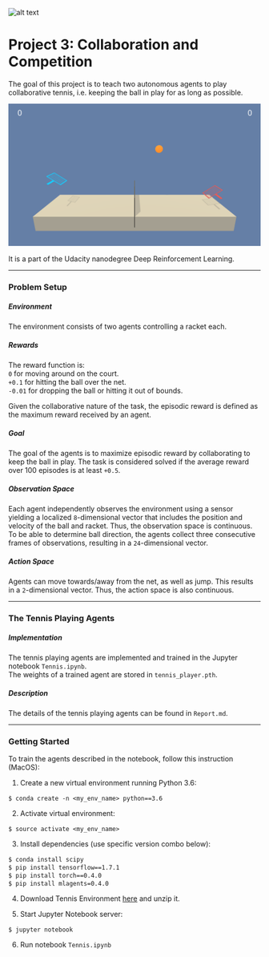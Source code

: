 ![alt text](https://img.shields.io/badge/Course-Udacity--DRL-blue.svg) 

# **Project 3: Collaboration and Competition** 

The goal of this project is to teach two autonomous agents to play collaborative tennis, i.e. keeping the ball in play for as long as possible.

![TennisAgents](./report_images/tennis.png "TennisAgents")

It is a part of the Udacity nanodegree Deep Reinforcement Learning. 

---

### Problem Setup

##### Environment
The environment consists of two agents controlling a racket each.

##### Rewards
The reward function is:   
`0` for moving around on the court.  
`+0.1` for hitting the ball over the net.  
`-0.01` for dropping the ball or hitting it out of bounds.

Given the collaborative nature of the task, the episodic reward is defined as the maximum reward received by an agent.

##### Goal
The goal of the agents is to maximize episodic reward by collaborating to keep the ball in play. The task is considered solved if the average reward over 100 episodes is at least `+0.5`.

##### Observation Space
Each agent independently observes the environment using a sensor yielding a localized `8`-dimensional vector that includes the position and velocity of the ball and racket. Thus, the observation space is continuous. To be able to determine ball direction, the agents collect three consecutive frames of observations, resulting in a `24`-dimensional vector.

##### Action Space
Agents can move towards/away from the net, as well as jump. This results in a `2`-dimensional vector. Thus, the action space is also continuous.

---

### The Tennis Playing Agents

##### Implementation
The tennis playing agents are implemented and trained in the Jupyter notebook `Tennis.ipynb`.  
The weights of a trained agent are stored in `tennis_player.pth`.

##### Description
The details of the tennis playing agents can be found in `Report.md`. 

---

### Getting Started
To train the agents described in the notebook, follow this instruction (MacOS):

1. Create a new virtual environment running Python 3.6:
```
$ conda create -n <my_env_name> python==3.6 
```

2. Activate virtual environment:
```
$ source activate <my_env_name>
```

3. Install dependencies (use specific version combo below):
```
$ conda install scipy
$ pip install tensorflow==1.7.1
$ pip install torch==0.4.0
$ pip install mlagents=0.4.0
```

4. Download Tennis Environment [here](https://s3-us-west-1.amazonaws.com/udacity-drlnd/P3/Tennis/Tennis.app.zip) and unzip it. 

5. Start Jupyter Notebook server:
```
$ jupyter notebook
```

6. Run notebook `Tennis.ipynb`